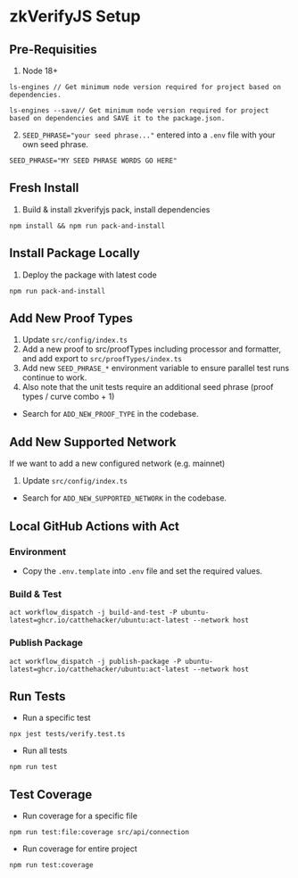 # zkVerifyJS Setup

## Pre-Requisities

1. Node 18+

```shell
ls-engines // Get minimum node version required for project based on dependencies.
```

```shell
ls-engines --save// Get minimum node version required for project based on dependencies and SAVE it to the package.json.
```

2. `SEED_PHRASE="your seed phrase..."` entered into a `.env` file with your own seed phrase.

```dotenv
SEED_PHRASE="MY SEED PHRASE WORDS GO HERE"
```

## Fresh Install

1. Build & install zkverifyjs pack, install dependencies

```shell
npm install && npm run pack-and-install
```

## Install Package Locally

1. Deploy the package with latest code

```shell
npm run pack-and-install
```

## Add New Proof Types

1. Update `src/config/index.ts`
2. Add a new proof to src/proofTypes including processor and formatter, and add export to `src/proofTypes/index.ts`
3. Add new `SEED_PHRASE_*` environment variable to ensure parallel test runs continue to work.  
4. Also note that the unit tests require an additional seed phrase (proof types / curve combo + 1)

- Search for `ADD_NEW_PROOF_TYPE` in the codebase.

## Add New Supported Network

If we want to add a new configured network (e.g. mainnet)

1. Update `src/config/index.ts`

- Search for `ADD_NEW_SUPPORTED_NETWORK` in the codebase.

## Local GitHub Actions with Act

### Environment 

- Copy the `.env.template` into `.env` file and set the required values.

### Build & Test

```shell
act workflow_dispatch -j build-and-test -P ubuntu-latest=ghcr.io/catthehacker/ubuntu:act-latest --network host
```

### Publish Package

```shell
act workflow_dispatch -j publish-package -P ubuntu-latest=ghcr.io/catthehacker/ubuntu:act-latest --network host
```

## Run Tests

- Run a specific test
```shell
npx jest tests/verify.test.ts  
```

- Run all tests
```shell
npm run test
```

## Test Coverage

- Run coverage for a specific file
```shell
npm run test:file:coverage src/api/connection  
```

- Run coverage for entire project
```shell
npm run test:coverage
```
